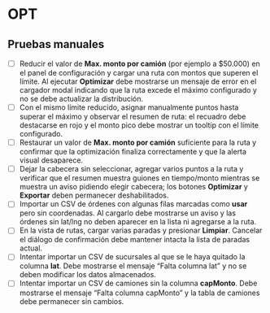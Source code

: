 # OPT

## Pruebas manuales

- [ ] Reducir el valor de **Max. monto por camión** (por ejemplo a $50.000) en el panel de configuración y cargar una ruta con montos que superen el límite. Al ejecutar **Optimizar** debe mostrarse un mensaje de error en el cargador modal indicando que la ruta excede el máximo configurado y no se debe actualizar la distribución.
- [ ] Con el mismo límite reducido, asignar manualmente puntos hasta superar el máximo y observar el resumen de ruta: el recuadro debe destacarse en rojo y el monto pico debe mostrar un tooltip con el límite configurado.
- [ ] Restaurar un valor de **Max. monto por camión** suficiente para la ruta y confirmar que la optimización finaliza correctamente y que la alerta visual desaparece.
- [ ] Dejar la cabecera sin seleccionar, agregar varios puntos a la ruta y verificar que el resumen muestra guiones en tiempo/monto mientras se muestra un aviso pidiendo elegir cabecera; los botones **Optimizar** y **Exportar** deben permanecer deshabilitados.
- [ ] Importar un CSV de órdenes con algunas filas marcadas como **usar** pero sin coordenadas. Al cargarlo debe mostrarse un aviso y las órdenes sin lat/lng no deben aparecer en la lista ni agregarse a la ruta.
- [ ] En la vista de rutas, cargar varias paradas y presionar **Limpiar**. Cancelar el diálogo de confirmación debe mantener intacta la lista de paradas actual.
- [ ] Intentar importar un CSV de sucursales al que se le haya quitado la columna **lat**. Debe mostrarse el mensaje “Falta columna lat” y no se deben modificar los datos almacenados.
- [ ] Intentar importar un CSV de camiones sin la columna **capMonto**. Debe mostrarse el mensaje “Falta columna capMonto” y la tabla de camiones debe permanecer sin cambios.
